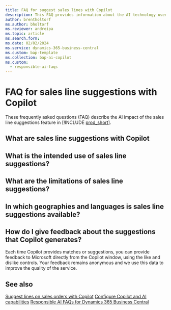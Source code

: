 ```yaml
---
title: FAQ for suggest sales lines with Copilot
description: This FAQ provides information about the AI technology used in Business Central, along with key considerations and details about how AI is used, how it was tested and evaluated, and any specific limitations.
author: brentholtorf
ms.author: bholtorf
ms.reviewer: andreipa
ms.topic: article
ms.search.form:
ms.date: 02/02/2024
ms.service: dynamics-365-business-central
ms.custom: bap-template
ms.collection: bap-ai-copilot
ms.custom: 
  - responsible-ai-faqs
---
```


# FAQ for sales line suggestions with Copilot

These frequently asked questions (FAQ) describe the AI impact of the sales line suggestions feature in [!INCLUDE [prod_short](includes/prod_short.md)].

## What are sales line suggestions with Copilot

## What is the intended use of sales line suggestions?

## What are the limitations of sales line suggestions?

## In which geographies and languages is sales line suggestions available?

## How do I give feedback about the suggestions that Copilot generates?

Each time Copilot provides matches or suggestions, you can provide feedback to Microsoft directly from the Copilot window, using the like and dislike controls. Your feedback remains anonymous and we use this data to improve the quality of the service.

## See also

[Suggest lines on sales orders with Copilot](sales-suggest-sales-lines-with-copilot.md)
[Configure Copilot and AI capabilities](enable-ai.md)
[Responsible AI FAQs for Dynamics 365 Business Central](responsible-ai-overview.md)